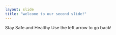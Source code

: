```yaml
---
layout: slide
title: "welcome to our second slide!"
---
```

Stay Safe and Healthy
Use the left arrow to go back!
